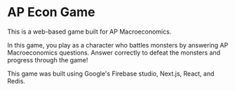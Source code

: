 # AP Econ Game

This is a web-based game built for AP Macroeconomics.

In this game, you play as a character who battles monsters by answering AP Macroeconomics questions. Answer correctly to defeat the monsters and progress through the game!

This game was built using Google's Firebase studio, Next.js, React, and Redis.
